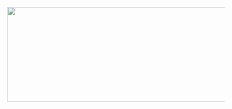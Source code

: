 <body>
<img src="https://xxxyuyizhi.github.io/weigduf/now.png" width="1920" height="220" />
</body>
</html>
